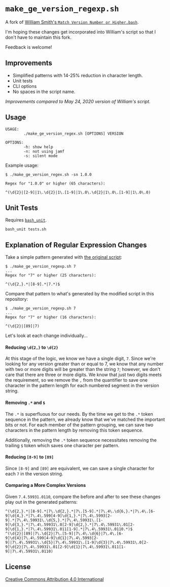 # `make_ge_version_regexp.sh`

A fork of [William Smith's `Match Version Number or Higher.bash`](https://gist.github.com/talkingmoose/2cf20236e665fcd7ec41311d50c89c0e).

I'm hoping these changes get incorporated into William's script so that I don't
have to maintain this fork.

Feedback is welcome!

## Improvements

- Simplified patterns with 14-25% reduction in character length.
- Unit tests
- CLI options
- No spaces in the script name.

*Improvements compared to May 24, 2020 version of William's script.*

## Usage

```
USAGE:
        ./make_ge_version_regex.sh [OPTIONS] VERSION

OPTIONS:
        -h: show help
        -n: not using jamf
        -s: silent mode
```

Example usage:

```
$ ./make_ge_version_regex.sh -sn 1.0.0

Regex for "1.0.0" or higher (65 characters):

^(\d{2}|[2-9]|1\.\d{2}|1\.[1-9]|1\.0\.\d{2}|1\.0\.[1-9]|1\.0\.0)

```

## Unit Tests

Requires [`bash_unit`](https://github.com/pgrange/bash_unit).

```
bash_unit tests.sh
```

## Explanation of Regular Expression Changes

Take a simple pattern generated with [the original script](https://github.com/moorereason/make_ge_version_regex/blob/fc6a574e35caeb6fd3f97581a48d5832080a1f3d/make_ge_version_regex.sh):

```
$ ./make_ge_version_regexp.sh 7
...
Regex for "7" or higher (25 characters):

^(\d{2,}.*|[8-9].*|7.*)$
```

Compare that pattern to what's generated by the modified script in this
repository:

```
$ ./make_ge_version_regexp.sh 7
...
Regex for "7" or higher (16 characters):

^(\d{2}|[89]|7)
```

Let's look at each change individually...

#### Reducing `\d{2,}` to `\d{2}`

At this stage of the logic, we know we have a single digit, `7`.  Since we're
looking for any version greater than or equal to 7, we know that any number with
two or more digits will be greater than the string `7`; however, we don't care
that there are three or more digits.  We know that just two digits meets the
requirement, so we remove the `,` from the quantifier to save one character in
the pattern length for each numbered segment in the version string.

#### Removing `.*` and `$`

The `.*` is superfluous for our needs.  By the time we get to the `.*` token
sequence in the pattern, we already know that we've matched the important bits
or not.  For each member of the pattern grouping, we can save two characters in
the pattern length by removing this token sequence.

Additionally, removing the `.*` token sequence necessitates removing the
trailing `$` token which saves one character per pattern.

#### Reducing `[8-9]` to `[89]`

Since `[8-9]` and `[89]` are equivalent, we can save a single character for each
`7` in the version string.

#### Comparing a More Complex Versions

Given `7.4.59931.0110`, compare the before and after to see these changes play
out in the generated patterns:

```
^(\d{2,}.*|[8-9].*|7\.\d{2,}.*|7\.[5-9].*|7\.4\.\d{6,}.*|7\.4\.[6-9]\d{4,}.*|7\.4\.599[4-9]\d{1,}.*|7\.4\.5993[2-9].*|7\.4\.59931\.\d{5,}.*|7\.4\.59931\.[1-9]\d{3,}.*|7\.4\.59931\.0[2-9]\d{2,}.*|7\.4\.59931\.01[2-9]\d{1,}.*|7\.4\.59931\.011[1-9].*|7\.4\.59931\.0110.*)$
^(\d{2}|[89]|7\.\d{2}|7\.[5-9]|7\.4\.\d{6}|7\.4\.[6-9]\d{4}|7\.4\.599[4-9]\d{1}|7\.4\.5993[2-9]|7\.4\.59931\.\d{5}|7\.4\.59931\.[1-9]\d{3}|7\.4\.59931\.0[2-9]\d{2}|7\.4\.59931\.01[2-9]\d{1}|7\.4\.59931\.011[1-9]|7\.4\.59931\.0110)
```

## License

[Creative Commons Attribution 4.0 International](https://creativecommons.org/licenses/by/4.0/)
